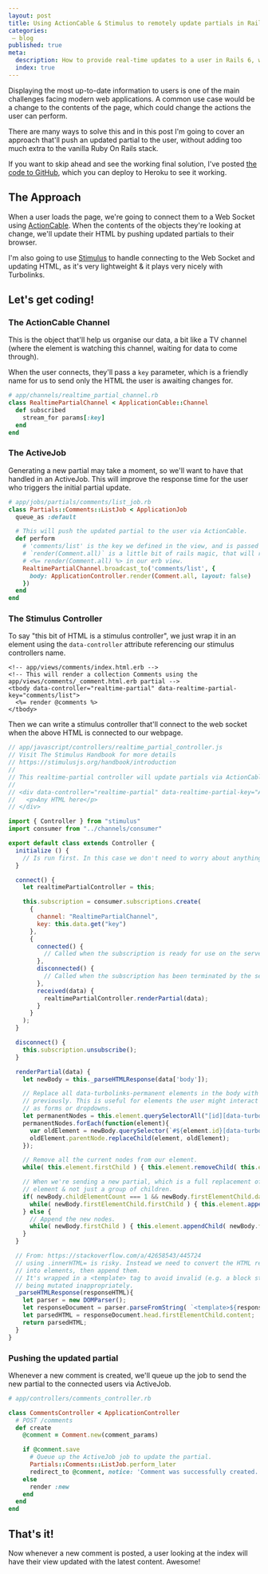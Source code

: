```yaml
---
layout: post
title: Using ActionCable & Stimulus to remotely update partials in Rails 6
categories:
 – blog
published: true
meta:
  description: How to provide real-time updates to a user in Rails 6, without having to reload the page.
  index: true
---
```


Displaying the most up-to-date information to users is one of the main challenges facing modern web applications. A common use case would be a change to the contents of the page, which could change the actions the user can perform.

There are many ways to solve this and in this post I'm going to cover an approach that'll push an updated partial to the user, without adding too much extra to the vanilla Ruby On Rails stack.

If you want to skip ahead and see the working final solution, I've posted [the code to GitHub](https://github.com/MikeRogers0/RealtimePartialUpdateApp), which you can deploy to Heroku to see it working.

## The Approach

When a user loads the page, we're going to connect them to a Web Socket using [ActionCable](https://guides.rubyonrails.org/action_cable_overview.html). When the contents of the objects they're looking at change, we'll update their HTML by pushing updated partials to their browser.

I'm also going to use [Stimulus](https://stimulusjs.org/) to handle connecting to the Web Socket and updating HTML, as it's very lightweight & it plays very nicely with Turbolinks.

## Let's get coding!

### The ActionCable Channel

This is the object that'll help us organise our data, a bit like a TV channel (where the element is watching this channel, waiting for data to come through).

When the user connects, they'll pass a `key` parameter, which is a friendly name for us to send only the HTML the user is awaiting changes for.

```ruby
# app/channels/realtime_partial_channel.rb
class RealtimePartialChannel < ApplicationCable::Channel
  def subscribed
    stream_for params[:key]
  end
end
```

### The ActiveJob

Generating a new partial may take a moment, so we'll want to have that handled in an ActiveJob. This will improve the response time for the user who triggers the initial partial update.

```ruby
# app/jobs/partials/comments/list_job.rb
class Partials::Comments::ListJob < ApplicationJob
  queue_as :default

  # This will push the updated partial to the user via ActionCable.
  def perform
    # 'comments/list' is the key we defined in the view, and is passed to the RealtimePartialChannel via stimulus.
    # `render(Comment.all)` is a little bit of rails magic, that will return the same HTML as running
    # <%= render(Comment.all) %> in our erb view.
    RealtimePartialChannel.broadcast_to('comments/list', {
      body: ApplicationController.render(Comment.all, layout: false)
    })
  end
end
```

### The Stimulus Controller

To say "this bit of HTML is a stimulus controller", we just wrap it in an element using the `data-controller` attribute referencing our stimulus controllers name.

```erb
<!-- app/views/comments/index.html.erb -->
<!-- This will render a collection Comments using the app/views/comments/_comment.html.erb partial -->
<tbody data-controller="realtime-partial" data-realtime-partial-key="comments/list">
  <%= render @comments %>
</tbody>
```

Then we can write a stimulus controller that'll connect to the web socket when the above HTML is connected to our webpage.

```javascript
// app/javascript/controllers/realtime_partial_controller.js
// Visit The Stimulus Handbook for more details 
// https://stimulusjs.org/handbook/introduction
// 
// This realtime-partial controller will update partials via ActionCable.
//
// <div data-controller="realtime-partial" data-realtime-partial-key="A friendly name for your partial">
//   <p>Any HTML here</p>
// </div>

import { Controller } from "stimulus"
import consumer from "../channels/consumer"

export default class extends Controller {
  initialize () {
    // Is run first. In this case we don't need to worry about anything.
  }

  connect() {
    let realtimePartialController = this;

    this.subscription = consumer.subscriptions.create(
      {
        channel: "RealtimePartialChannel",
        key: this.data.get("key")
      },
      {
        connected() {
          // Called when the subscription is ready for use on the server
        },
        disconnected() {
          // Called when the subscription has been terminated by the server
        },
        received(data) {
          realtimePartialController.renderPartial(data);
        }
      }
    );
  }

  disconnect() {
    this.subscription.unsubscribe();
  }

  renderPartial(data) {
    let newBody = this._parseHTMLResponse(data['body']);

    // Replace all data-turbolinks-permanent elements in the body with what was there
    // previously. This is useful for elements the user might interact with, such
    // as forms or dropdowns.
    let permanentNodes = this.element.querySelectorAll("[id][data-turbolinks-permanent]");
    permanentNodes.forEach(function(element){
      var oldElement = newBody.querySelector(`#${element.id}[data-turbolinks-permanent]`)
      oldElement.parentNode.replaceChild(element, oldElement);
    });

    // Remove all the current nodes from our element.
    while( this.element.firstChild ) { this.element.removeChild( this.element.firstChild ); }

    // When we're sending a new partial, which is a full replacement of our
    // element & not just a group of children.
    if( newBody.childElementCount === 1 && newBody.firstElementChild.dataset.realtimePartialKey === this.data.get("key") ){
      while( newBody.firstElementChild.firstChild ) { this.element.appendChild( newBody.firstElementChild.firstChild ); }
    } else {
      // Append the new nodes.
      while( newBody.firstChild ) { this.element.appendChild( newBody.firstChild ); }
    }
  }

  // From: https://stackoverflow.com/a/42658543/445724
  // using .innerHTML= is risky. Instead we need to convert the HTML received
  // into elements, then append them.
  // It's wrapped in a <template> tag to avoid invalid (e.g. a block starting with <tr>)
  // being mutated inappropriately.
  _parseHTMLResponse(responseHTML){
    let parser = new DOMParser();
    let responseDocument = parser.parseFromString( `<template>${responseHTML}</template>` , 'text/html');
    let parsedHTML = responseDocument.head.firstElementChild.content;
    return parsedHTML;
  }
}
```

### Pushing the updated partial

Whenever a new comment is created, we'll queue up the job to send the new partial to the connected users via ActiveJob.

```ruby
# app/controllers/comments_controller.rb

class CommentsController < ApplicationController
  # POST /comments
  def create
    @comment = Comment.new(comment_params)

    if @comment.save
      # Queue up the ActiveJob job to update the partial.
      Partials::Comments::ListJob.perform_later
      redirect_to @comment, notice: 'Comment was successfully created.'
    else
      render :new
    end
  end
end
```

## That's it!

Now whenever a new comment is posted, a user looking at the index will have their view updated with the latest content. Awesome!
